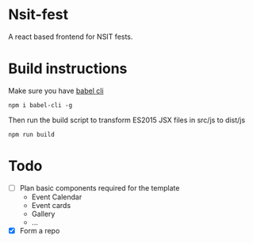 # Nsit-fest
A react based frontend for NSIT fests.

# Build instructions
Make sure you have [babel cli](https://babeljs.io/docs/setup/#babel_cli)
```
npm i babel-cli -g
```
Then run the build script to transform ES2015 JSX files in src/js to dist/js
```
npm run build
```

# Todo
* [ ] Plan basic components required for the template
  * Event Calendar 
  * Event cards 
  * Gallery
  * ...
* [x] Form a repo

